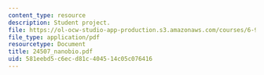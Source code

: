 ```yaml
---
content_type: resource
description: Student project.
file: https://ol-ocw-studio-app-production.s3.amazonaws.com/courses/6-901-inventions-and-patents-fall-2005/581eebd5c6ecd81c404514c05c076416_24507_nanobio.pdf
file_type: application/pdf
resourcetype: Document
title: 24507_nanobio.pdf
uid: 581eebd5-c6ec-d81c-4045-14c05c076416
---
```


